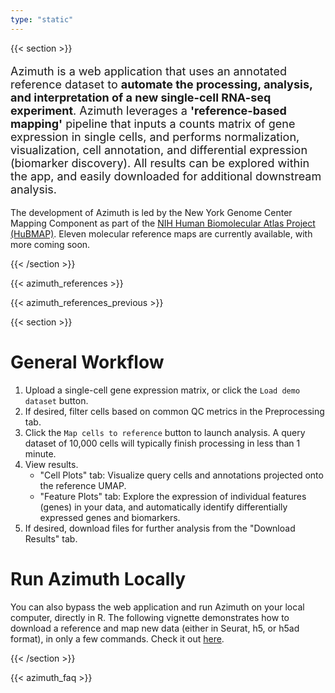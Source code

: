 ```yaml
---
type: "static"
---
```


{{< section >}}

<p style='font-size:18px'>
Azimuth is a web application that uses an annotated reference dataset to <b>automate the processing, analysis, and interpretation of a new single-cell RNA-seq experiment</b>. Azimuth leverages a <b>'reference-based mapping'</b> pipeline that inputs a counts matrix of gene expression in single cells, and performs normalization, visualization, cell annotation, and differential expression (biomarker discovery). All results can be explored within the app, and easily downloaded for additional downstream analysis.
</p>

The development of Azimuth is led by the New York Genome Center Mapping Component as part of the [NIH Human Biomolecular Atlas Project (HuBMAP)](https://commonfund.nih.gov/hubmap). Eleven molecular reference maps are currently available, with more coming soon.

{{< /section >}}

{{< azimuth_references >}}

{{< azimuth_references_previous >}}

{{< section >}}

# General Workflow
1. Upload a single-cell gene expression matrix, or click the `Load demo dataset` button.
2. If desired, filter cells based on common QC metrics in the Preprocessing tab.
3. Click the `Map cells to reference` button to launch analysis. A query dataset of 10,000 cells will typically finish processing in less than 1 minute.
4. View results.
    * "Cell Plots" tab: Visualize query cells and annotations projected onto the reference UMAP.
    * "Feature Plots" tab: Explore the expression of individual features (genes) in your data, and automatically identify differentially expressed genes and biomarkers.
5. If desired, download files for further analysis from the "Download Results" tab.

# Run Azimuth Locally
You can also bypass the web application and run Azimuth on your local computer, directly in R. The following vignette demonstrates how to download a reference and map new data (either in Seurat, h5, or h5ad format), in only a few commands. Check it out [here](https://satijalab.github.io/azimuth/articles/run_azimuth_tutorial.html).

{{< /section >}}

{{< azimuth_faq >}}
